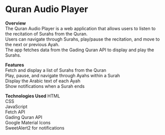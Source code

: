 # Quran Audio Player
**Overview**<br>
The Quran Audio Player is a web application that allows users to listen to the recitation of Surahs from the Quran.<br>
Users can navigate through Surahs, play/pause the recitation, and move to the next or previous Ayah.<br>
The app fetches data from the Gading Quran API to display and play the Surahs.<br>

**Features**<br>
Fetch and display a list of Surahs from the Quran<br>
Play, pause, and navigate through Ayahs within a Surah<br>
Display the Arabic text of each Ayah<br>
Show notifications when a Surah ends<br>

**Technologies Used**
HTML<br>
CSS<br>
JavaScript<br>
Fetch API<br>
Gading Quran API<br>
Google Material Icons<br>
SweetAlert2 for notifications<br>

